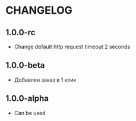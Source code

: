 CHANGELOG
==============

1.0.0-rc
-----------------
  * Change default http request timeout 2 seconds

1.0.0-beta
-----------------
  * Добавлен заказ в 1 клик

1.0.0-alpha
-----------------
  * Can be used
